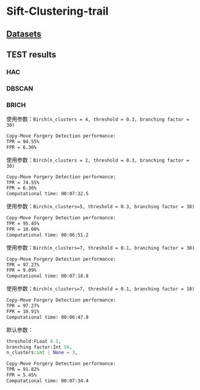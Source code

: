 # Sift-Clustering-trail

## [Datasets](https://github.com/greatzh/Image-Forgery-Datasets-List)


## TEST results
### HAC


### DBSCAN


### BRICH

使用参数：`Birch(n_clusters = 4, threshold = 0.3, branching factor = 30)`

```bash
Copy-Move Forgery Detection performance:
TPR = 94.55%
FPR = 6.36%
```


使用参数：`Birch(n_clusters = 2, threshold = 0.3, branching factor = 30)`

```bash
Copy-Move Forgery Detection performance:
TPR = 74.55%
FPR = 6.36%
Computational time: 00:07:32.5
```

使用参数：`Birch(n_clusters=5, threshold = 0.3, branching factor = 30)`
```bash
Copy-Move Forgery Detection performance:
TPR = 95.45%
FPR = 10.00%
Computational time: 00:06:51.2
```


使用参数：`Birch(n_clusters=7, threshold = 0.1, branching factor = 30)`
```bash
Copy-Move Forgery Detection performance:
TPR = 97.27%
FPR = 9.09%
Computational time: 00:07:18.8
```


使用参数：`Birch(n_clusters=7, threshold = 0.1, branching factor = 10)`
```bash
Copy-Move Forgery Detection performance:
TPR = 97.27%
FPR = 10.91%
Computational time: 00:06:47.8
```


默认参数：

```py
threshold:FLoat 0.5,
branching factor:Int 50,
n_clusters:int | None = 3,
```

```bash
Copy-Move Forgery Detection performance:
TPR = 91.82%
FPR = 5.45%
Computational time: 00:07:34.4
```


